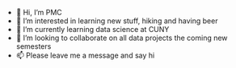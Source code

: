 - 👋 Hi, I’m PMC
- 👀 I’m interested in learning new stuff, hiking and having beer 
- 🌱 I’m currently learning data science at CUNY
- 💞️ I’m looking to collaborate on all data projects the coming new semesters
- 📫 Please leave me a message and say hi

<!---
PMCformosa/PMCformosa is a ✨ special ✨ repository because its `README.md` (this file) appears on your GitHub profile.
You can click the Preview link to take a look at your changes.
--->
